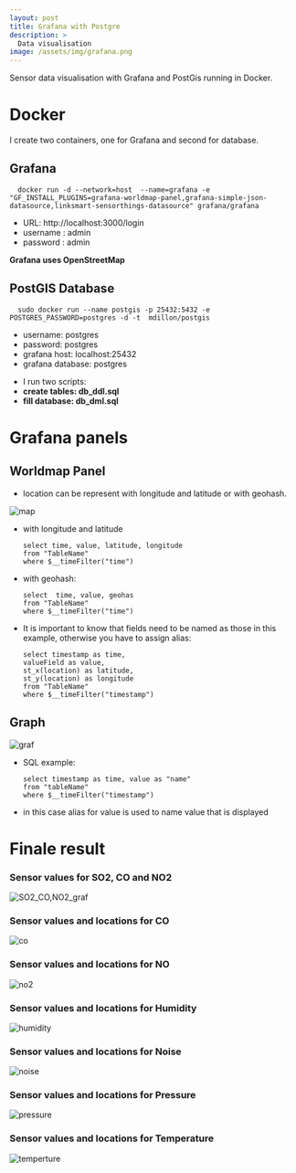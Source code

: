 ```yaml
---
layout: post
title: Grafana with Postgre
description: >
  Data visualisation
image: /assets/img/grafana.png
---
```


Sensor data visualisation with Grafana and PostGis running in Docker.

# Docker
I create two containers, one for Grafana and second for database.

## Grafana
      docker run -d --network=host  --name=grafana -e "GF_INSTALL_PLUGINS=grafana-worldmap-panel,grafana-simple-json- datasource,linksmart-sensorthings-datasource" grafana/grafana

+ URL: http://localhost:3000/login
+ username : admin
+ password : admin

**Grafana uses OpenStreetMap**

## PostGIS Database
      sudo docker run --name postgis -p 25432:5432 -e POSTGRES_PASSWORD=postgres -d -t  mdillon/postgis

+ username: postgres
+ password: postgres
+ grafana host: localhost:25432
+ grafana database: postgres

- I run two scripts:
- **create tables: db_ddl.sql**
- **fill database: db_dml.sql**

# Grafana panels
## Worldmap Panel
- location can be represent with longitude and latitude or with geohash.

![map]({{site.baseurl}}/assets/img/map.png)

- with longitude and latitude

      select time, value, latitude, longitude
      from "TableName" 
      where $__timeFilter("time")

- with geohash:

      select  time, value, geohas
      from "TableName" 
      where $__timeFilter("time")

- It is important to know that fields need to be named as those in this example, otherwise you have to assign alias:

      select timestamp as time, 
      valueField as value,
      st_x(location) as latitude,
      st_y(location) as longitude
      from "TableName" 
      where $__timeFilter("timestamp")
      
## Graph
![graf]({{site.baseurl}}/assets/img/graf.png)

- SQL example:

      select timestamp as time, value as "name"
      from "tableName"
      where $__timeFilter("timestamp")
    
- in this case alias for value is used to name value that is displayed

# Finale result

### Sensor values for SO2, CO and NO2

![SO2_CO,NO2_graf]({{site.baseurl}}/assets/img/co2_co_so2_graf.png)

### Sensor values and locations for CO 

 ![co]({{site.baseurl}}/assets/img/co.png)

### Sensor values and locations for NO

 ![no2]({{site.baseurl}}/assets/img/no2.png)

### Sensor values and locations for Humidity

 ![humidity]({{site.baseurl}}/assets/img/humidity.png)

### Sensor values and locations for Noise

  ![noise]({{site.baseurl}}/assets/img/noise.png)

### Sensor values and locations for Pressure

 ![pressure]({{site.baseurl}}/assets/img/pressure.png)

### Sensor values and locations for Temperature

 ![temperture]({{site.baseurl}}/assets/img/temperature.png)
